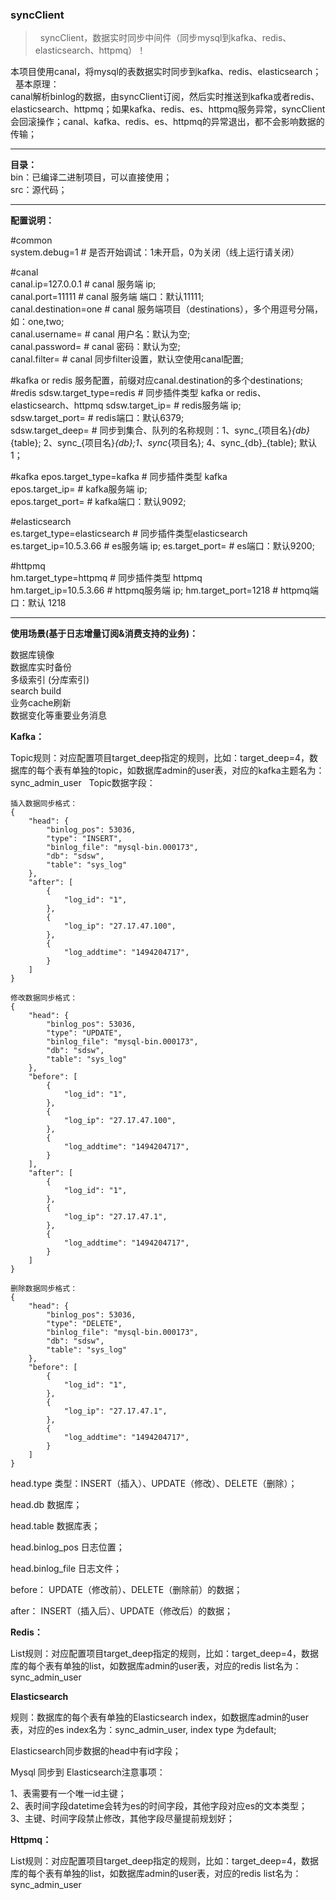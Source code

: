 ### **syncClient**

>   syncClient，数据实时同步中间件（同步mysql到kafka、redis、elasticsearch、httpmq）！

 本项目使用canal，将mysql的表数据实时同步到kafka、redis、elasticsearch；  
 基本原理：  
 canal解析binlog的数据，由syncClient订阅，然后实时推送到kafka或者redis、elasticsearch、httpmq；如果kafka、redis、es、httpmq服务异常，syncClient会回滚操作；canal、kafka、redis、es、httpmq的异常退出，都不会影响数据的传输；


---

**目录：**  
bin：已编译二进制项目，可以直接使用；  
src：源代码；  

---

**配置说明：**

#common  
system.debug=1          # 是否开始调试：1未开启，0为关闭（线上运行请关闭）  

#canal  
canal.ip=127.0.0.1      # canal 服务端 ip;  
canal.port=11111        # canal 服务端 端口：默认11111;  
canal.destination=one   # canal 服务端项目（destinations），多个用逗号分隔，如：one,two;  
canal.username=         # canal 用户名：默认为空;   
canal.password=         # canal 密码：默认为空;  
canal.filter=           # canal 同步filter设置，默认空使用canal配置;  

#kafka or redis 服务配置，前缀对应canal.destination的多个destinations;
#redis
sdsw.target_type=redis  # 同步插件类型 kafka or redis、elasticsearch、httpmq 
sdsw.target_ip=         # redis服务端 ip;   
sdsw.target_port=       # redis端口：默认6379;   
sdsw.target_deep=       # 同步到集合、队列的名称规则：1、sync_{项目名}_{db}_{table}; 2、sync_{项目名}_{db};1、sync_{项目名}; 4、sync_{db}_{table};  默认1；  

#kafka
epos.target_type=kafka  # 同步插件类型 kafka  
epos.target_ip=         # kafka服务端 ip;   
epos.target_port=       # kafka端口：默认9092;   

#elasticsearch  
es.target_type=elasticsearch  # 同步插件类型elasticsearch  
es.target_ip=10.5.3.66        # es服务端 ip; 
es.target_port=               # es端口：默认9200; 

#httpmq  
hm.target_type=httpmq    # 同步插件类型 httpmq  
hm.target_ip=10.5.3.66   # httpmq服务端 ip; 
hm.target_port=1218      # httpmq端口：默认 1218  

---

**使用场景(基于日志增量订阅&消费支持的业务)：**

数据库镜像  
数据库实时备份  
多级索引 (分库索引)  
search build  
业务cache刷新  
数据变化等重要业务消息  

**Kafka：**

Topic规则：对应配置项目target_deep指定的规则，比如：target_deep=4，数据库的每个表有单独的topic，如数据库admin的user表，对应的kafka主题名为：sync_admin_user  
Topic数据字段：  

	插入数据同步格式：
    {
        "head": {
            "binlog_pos": 53036,
            "type": "INSERT",
            "binlog_file": "mysql-bin.000173",
            "db": "sdsw",
            "table": "sys_log"
        },
        "after": [
            {
                "log_id": "1",
            },
            {
                "log_ip": "27.17.47.100",
            },
            {
                "log_addtime": "1494204717",
            }
        ]
    }
	
	修改数据同步格式：
    {
        "head": {
            "binlog_pos": 53036,
            "type": "UPDATE",
            "binlog_file": "mysql-bin.000173",
            "db": "sdsw",
            "table": "sys_log"
        },
        "before": [
            {
                "log_id": "1",
            },
            {
                "log_ip": "27.17.47.100",
            },
            {
                "log_addtime": "1494204717",
            }
        ],
        "after": [
            {
                "log_id": "1",
            },
            {
                "log_ip": "27.17.47.1",
            },
            {
                "log_addtime": "1494204717",
            }
        ]
    }
	
	删除数据同步格式：
    {
        "head": {
            "binlog_pos": 53036,
            "type": "DELETE",
            "binlog_file": "mysql-bin.000173",
            "db": "sdsw",
            "table": "sys_log"
        },
        "before": [
            {
                "log_id": "1",
            },
            {
                "log_ip": "27.17.47.1",
            },
            {
                "log_addtime": "1494204717",
            }
        ]
    }

head.type 类型：INSERT（插入）、UPDATE（修改）、DELETE（删除）； 

head.db 数据库； 

head.table 数据库表；

head.binlog_pos  日志位置； 

head.binlog_file 日志文件；  

before： UPDATE（修改前）、DELETE（删除前）的数据；  

after：  INSERT（插入后）、UPDATE（修改后）的数据；  


**Redis：**

List规则：对应配置项目target_deep指定的规则，比如：target_deep=4，数据库的每个表有单独的list，如数据库admin的user表，对应的redis list名为：sync_admin_user  

**Elasticsearch**

规则：数据库的每个表有单独的Elasticsearch index，如数据库admin的user表，对应的es index名为：sync_admin_user, index type 为default;

Elasticsearch同步数据的head中有id字段；  

Mysql 同步到 Elasticsearch注意事项：

1、表需要有一个唯一id主键；  
2、表时间字段datetime会转为es的时间字段，其他字段对应es的文本类型；  
3、主键、时间字段禁止修改，其他字段尽量提前规划好；   

**Httpmq：**

List规则：对应配置项目target_deep指定的规则，比如：target_deep=4，数据库的每个表有单独的list，如数据库admin的user表，对应的redis list名为：sync_admin_user  
